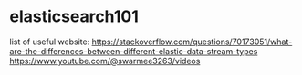 # elasticsearch101

list of useful website:
https://stackoverflow.com/questions/70173051/what-are-the-differences-between-different-elastic-data-stream-types
https://www.youtube.com/@swarmee3263/videos
